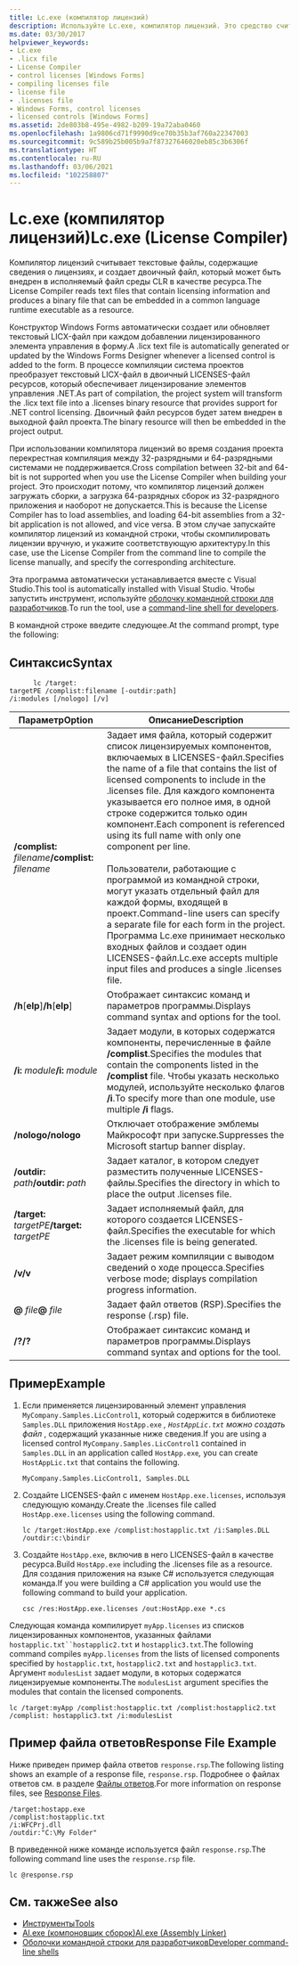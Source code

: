 ```yaml
---
title: Lc.exe (компилятор лицензий)
description: Используйте Lc.exe, компилятор лицензий. Это средство считывает текстовые файлы, содержащие сведения о лицензиях, и создает двоичный файл для внедрения в исполняемый файл среды CLR в качестве ресурса.
ms.date: 03/30/2017
helpviewer_keywords:
- Lc.exe
- .licx file
- License Compiler
- control licenses [Windows Forms]
- compiling licenses file
- license file
- .licenses file
- Windows Forms, control licenses
- licensed controls [Windows Forms]
ms.assetid: 2de803b8-495e-4982-b209-19a72aba0460
ms.openlocfilehash: 1a9806cd71f9990d9ce70b35b3af760a22347003
ms.sourcegitcommit: 9c589b25b005b9a7f87327646020eb85c3b6306f
ms.translationtype: HT
ms.contentlocale: ru-RU
ms.lasthandoff: 03/06/2021
ms.locfileid: "102258807"
---
```

# <a name="lcexe-license-compiler"></a><span data-ttu-id="56716-104">Lc.exe (компилятор лицензий)</span><span class="sxs-lookup"><span data-stu-id="56716-104">Lc.exe (License Compiler)</span></span>

<span data-ttu-id="56716-105">Компилятор лицензий считывает текстовые файлы, содержащие сведения о лицензиях, и создает двоичный файл, который может быть внедрен в исполняемый файл среды CLR в качестве ресурса.</span><span class="sxs-lookup"><span data-stu-id="56716-105">The License Compiler reads text files that contain licensing information and produces a binary file that can be embedded in a common language runtime executable as a resource.</span></span>  
  
 <span data-ttu-id="56716-106">Конструктор Windows Forms автоматически создает или обновляет текстовый LICX-файл при каждом добавлении лицензированного элемента управления в форму.</span><span class="sxs-lookup"><span data-stu-id="56716-106">A .licx text file is automatically generated or updated by the Windows Forms Designer whenever a licensed control is added to the form.</span></span> <span data-ttu-id="56716-107">В процессе компиляции система проектов преобразует текстовый LICX-файл в двоичный LICENSES-файл ресурсов, который обеспечивает лицензирование элементов управления .NET.</span><span class="sxs-lookup"><span data-stu-id="56716-107">As part of compilation, the project system will transform the .licx text file into a .licenses binary resource that provides support for .NET control licensing.</span></span> <span data-ttu-id="56716-108">Двоичный файл ресурсов будет затем внедрен в выходной файл проекта.</span><span class="sxs-lookup"><span data-stu-id="56716-108">The binary resource will then be embedded in the project output.</span></span>  
  
 <span data-ttu-id="56716-109">При использовании компилятора лицензий во время создания проекта перекрестная компиляция между 32-разрядными и 64-разрядными системами не поддерживается.</span><span class="sxs-lookup"><span data-stu-id="56716-109">Cross compilation between 32-bit and 64-bit is not supported when you use the License Compiler when building your project.</span></span> <span data-ttu-id="56716-110">Это происходит потому, что компилятор лицензий должен загружать сборки, а загрузка 64-разрядных сборок из 32-разрядного приложения и наоборот не допускается.</span><span class="sxs-lookup"><span data-stu-id="56716-110">This is because the License Compiler has to load assemblies, and loading 64-bit assemblies from a 32-bit application is not allowed, and vice versa.</span></span> <span data-ttu-id="56716-111">В этом случае запускайте компилятор лицензий из командной строки, чтобы скомпилировать лицензии вручную, и укажите соответствующую архитектуру.</span><span class="sxs-lookup"><span data-stu-id="56716-111">In this case, use the License Compiler from the command line to compile the license manually, and specify the corresponding architecture.</span></span>  
  
 <span data-ttu-id="56716-112">Эта программа автоматически устанавливается вместе с Visual Studio.</span><span class="sxs-lookup"><span data-stu-id="56716-112">This tool is automatically installed with Visual Studio.</span></span> <span data-ttu-id="56716-113">Чтобы запустить инструмент, используйте [оболочку командной строки для разработчиков](/visualstudio/ide/reference/command-prompt-powershell).</span><span class="sxs-lookup"><span data-stu-id="56716-113">To run the tool, use a [command-line shell for developers](/visualstudio/ide/reference/command-prompt-powershell).</span></span>  
  
 <span data-ttu-id="56716-114">В командной строке введите следующее.</span><span class="sxs-lookup"><span data-stu-id="56716-114">At the command prompt, type the following:</span></span>  
  
## <a name="syntax"></a><span data-ttu-id="56716-115">Синтаксис</span><span class="sxs-lookup"><span data-stu-id="56716-115">Syntax</span></span>  
  
```console
      lc /target:  
targetPE /complist:filename [-outdir:path]  
/i:modules [/nologo] [/v]  
```  
  
|<span data-ttu-id="56716-116">Параметр</span><span class="sxs-lookup"><span data-stu-id="56716-116">Option</span></span>|<span data-ttu-id="56716-117">Описание</span><span class="sxs-lookup"><span data-stu-id="56716-117">Description</span></span>|  
|------------|-----------------|  
|<span data-ttu-id="56716-118">**/complist:** *filename*</span><span class="sxs-lookup"><span data-stu-id="56716-118">**/complist:** *filename*</span></span>|<span data-ttu-id="56716-119">Задает имя файла, который содержит список лицензируемых компонентов, включаемых в LICENSES-файл.</span><span class="sxs-lookup"><span data-stu-id="56716-119">Specifies the name of a file that contains the list of licensed components to include in the .licenses file.</span></span> <span data-ttu-id="56716-120">Для каждого компонента указывается его полное имя, в одной строке содержится только один компонент.</span><span class="sxs-lookup"><span data-stu-id="56716-120">Each component is referenced using its full name with only one component per line.</span></span><br /><br /> <span data-ttu-id="56716-121">Пользователи, работающие с программой из командной строки, могут указать отдельный файл для каждой формы, входящей в проект.</span><span class="sxs-lookup"><span data-stu-id="56716-121">Command-line users can specify a separate file for each form in the project.</span></span> <span data-ttu-id="56716-122">Программа Lc.exe принимает несколько входных файлов и создает один LICENSES-файл.</span><span class="sxs-lookup"><span data-stu-id="56716-122">Lc.exe accepts multiple input files and produces a single .licenses file.</span></span>|  
|<span data-ttu-id="56716-123">**/h**[**elp**]</span><span class="sxs-lookup"><span data-stu-id="56716-123">**/h**[**elp**]</span></span>|<span data-ttu-id="56716-124">Отображает синтаксис команд и параметров программы.</span><span class="sxs-lookup"><span data-stu-id="56716-124">Displays command syntax and options for the tool.</span></span>|  
|<span data-ttu-id="56716-125">**/i:** *module*</span><span class="sxs-lookup"><span data-stu-id="56716-125">**/i:** *module*</span></span>|<span data-ttu-id="56716-126">Задает модули, в которых содержатся компоненты, перечисленные в файле **/complist**.</span><span class="sxs-lookup"><span data-stu-id="56716-126">Specifies the modules that contain the components listed in the **/complist** file.</span></span> <span data-ttu-id="56716-127">Чтобы указать несколько модулей, используйте несколько флагов **/i**.</span><span class="sxs-lookup"><span data-stu-id="56716-127">To specify more than one module, use multiple **/i** flags.</span></span>|  
|<span data-ttu-id="56716-128">**/nologo**</span><span class="sxs-lookup"><span data-stu-id="56716-128">**/nologo**</span></span>|<span data-ttu-id="56716-129">Отключает отображение эмблемы Майкрософт при запуске.</span><span class="sxs-lookup"><span data-stu-id="56716-129">Suppresses the Microsoft startup banner display.</span></span>|  
|<span data-ttu-id="56716-130">**/outdir:** *path*</span><span class="sxs-lookup"><span data-stu-id="56716-130">**/outdir:** *path*</span></span>|<span data-ttu-id="56716-131">Задает каталог, в котором следует разместить полученные LICENSES-файлы.</span><span class="sxs-lookup"><span data-stu-id="56716-131">Specifies the directory in which to place the output .licenses file.</span></span>|  
|<span data-ttu-id="56716-132">**/target:** *targetPE*</span><span class="sxs-lookup"><span data-stu-id="56716-132">**/target:** *targetPE*</span></span>|<span data-ttu-id="56716-133">Задает исполняемый файл, для которого создается LICENSES-файл.</span><span class="sxs-lookup"><span data-stu-id="56716-133">Specifies the executable for which the .licenses file is being generated.</span></span>|  
|<span data-ttu-id="56716-134">**/v**</span><span class="sxs-lookup"><span data-stu-id="56716-134">**/v**</span></span>|<span data-ttu-id="56716-135">Задает режим компиляции с выводом сведений о ходе процесса.</span><span class="sxs-lookup"><span data-stu-id="56716-135">Specifies verbose mode; displays compilation progress information.</span></span>|  
|<span data-ttu-id="56716-136">**@** *file*</span><span class="sxs-lookup"><span data-stu-id="56716-136">**@** *file*</span></span>|<span data-ttu-id="56716-137">Задает файл ответов (RSP).</span><span class="sxs-lookup"><span data-stu-id="56716-137">Specifies the response (.rsp) file.</span></span>|  
|<span data-ttu-id="56716-138">**/?**</span><span class="sxs-lookup"><span data-stu-id="56716-138">**/?**</span></span>|<span data-ttu-id="56716-139">Отображает синтаксис команд и параметров программы.</span><span class="sxs-lookup"><span data-stu-id="56716-139">Displays command syntax and options for the tool.</span></span>|  
  
## <a name="example"></a><span data-ttu-id="56716-140">Пример</span><span class="sxs-lookup"><span data-stu-id="56716-140">Example</span></span>  
  
1. <span data-ttu-id="56716-141">Если применяется лицензированный элемент управления `MyCompany.Samples.LicControl1`, который содержится в библиотеке `Samples.DLL` приложения `HostApp.exe` *, `HostAppLic.txt` можно создать файл* , содержащий указанные ниже сведения.</span><span class="sxs-lookup"><span data-stu-id="56716-141">If you are using a licensed control `MyCompany.Samples.LicControl1` contained in `Samples.DLL` in an application called `HostApp.exe`*,* you can create `HostAppLic.txt` that contains the following.</span></span>  
  
    ```text
    MyCompany.Samples.LicControl1, Samples.DLL  
    ```  
  
2. <span data-ttu-id="56716-142">Создайте LICENSES-файл с именем `HostApp.exe.licenses`, используя следующую команду.</span><span class="sxs-lookup"><span data-stu-id="56716-142">Create the .licenses file called `HostApp.exe.licenses` using the following command.</span></span>  
  
    ```console  
    lc /target:HostApp.exe /complist:hostapplic.txt /i:Samples.DLL /outdir:c:\bindir  
    ```  
  
3. <span data-ttu-id="56716-143">Создайте `HostApp.exe`, включив в него LICENSES-файл в качестве ресурса.</span><span class="sxs-lookup"><span data-stu-id="56716-143">Build `HostApp.exe` including the .licenses file as a resource.</span></span> <span data-ttu-id="56716-144">Для создания приложения на языке C# используется следующая команда.</span><span class="sxs-lookup"><span data-stu-id="56716-144">If you were building a C# application you would use the following command to build your application.</span></span>  
  
    ```console
    csc /res:HostApp.exe.licenses /out:HostApp.exe *.cs  
    ```  
  
 <span data-ttu-id="56716-145">Следующая команда компилирует `myApp.licenses` из списков лицензированных компонентов, указанных файлами `hostapplic.txt``hostapplic2.txt` и `hostapplic3.txt`.</span><span class="sxs-lookup"><span data-stu-id="56716-145">The following command compiles `myApp.licenses` from the lists of licensed components specified by `hostapplic.txt`, `hostapplic2.txt` and `hostapplic3.txt`.</span></span> <span data-ttu-id="56716-146">Аргумент `modulesList` задает модули, в которых содержатся лицензируемые компоненты.</span><span class="sxs-lookup"><span data-stu-id="56716-146">The `modulesList` argument specifies the modules that contain the licensed components.</span></span>  
  
```console  
lc /target:myApp /complist:hostapplic.txt /complist:hostapplic2.txt /complist: hostapplic3.txt /i:modulesList  
```  
  
## <a name="response-file-example"></a><span data-ttu-id="56716-147">Пример файла ответов</span><span class="sxs-lookup"><span data-stu-id="56716-147">Response File Example</span></span>  

 <span data-ttu-id="56716-148">Ниже приведен пример файла ответов `response.rsp`.</span><span class="sxs-lookup"><span data-stu-id="56716-148">The following listing shows an example of a response file, `response.rsp`.</span></span> <span data-ttu-id="56716-149">Подробнее о файлах ответов см. в разделе [Файлы ответов](/visualstudio/msbuild/msbuild-response-files).</span><span class="sxs-lookup"><span data-stu-id="56716-149">For more information on response files, see [Response Files](/visualstudio/msbuild/msbuild-response-files).</span></span>  
  
```text  
/target:hostapp.exe  
/complist:hostapplic.txt
/i:WFCPrj.dll
/outdir:"C:\My Folder"  
```  
  
 <span data-ttu-id="56716-150">В приведенной ниже команде используется файл `response.rsp`.</span><span class="sxs-lookup"><span data-stu-id="56716-150">The following command line uses the `response.rsp` file.</span></span>  
  
```console  
lc @response.rsp  
```  
  
## <a name="see-also"></a><span data-ttu-id="56716-151">См. также</span><span class="sxs-lookup"><span data-stu-id="56716-151">See also</span></span>

- [<span data-ttu-id="56716-152">Инструменты</span><span class="sxs-lookup"><span data-stu-id="56716-152">Tools</span></span>](index.md)
- [<span data-ttu-id="56716-153">Al.exe (компоновщик сборок)</span><span class="sxs-lookup"><span data-stu-id="56716-153">Al.exe (Assembly Linker)</span></span>](al-exe-assembly-linker.md)
- [<span data-ttu-id="56716-154">Оболочки командной строки для разработчиков</span><span class="sxs-lookup"><span data-stu-id="56716-154">Developer command-line shells</span></span>](/visualstudio/ide/reference/command-prompt-powershell)
